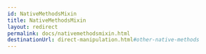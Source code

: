 ```yaml
---
id: NativeMethodsMixin
title: NativeMethodsMixin
layout: redirect
permalink: docs/nativemethodsmixin.html
destinationUrl: direct-manipulation.html#other-native-methods
---
```

